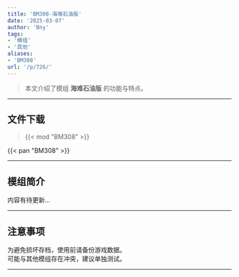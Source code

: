 ```yaml
---
title: 'BM308-海难石油版'
date: '2025-03-07'
author: 'Bny'
tags:
- '模组'
- '其他'
aliases:
- 'BM308'
url: '/p/726/'
---
```


> 本文介绍了模组 **海难石油版** 的功能与特点。

---

## 文件下载  

> {{< mod "BM308" >}}  

{{< pan "BM308" >}}  

---

## 模组简介

>  
内容有待更新...  

---

## 注意事项

>  
为避免损坏存档，使用前请备份游戏数据。  
可能与其他模组存在冲突，建议单独测试。  

---

